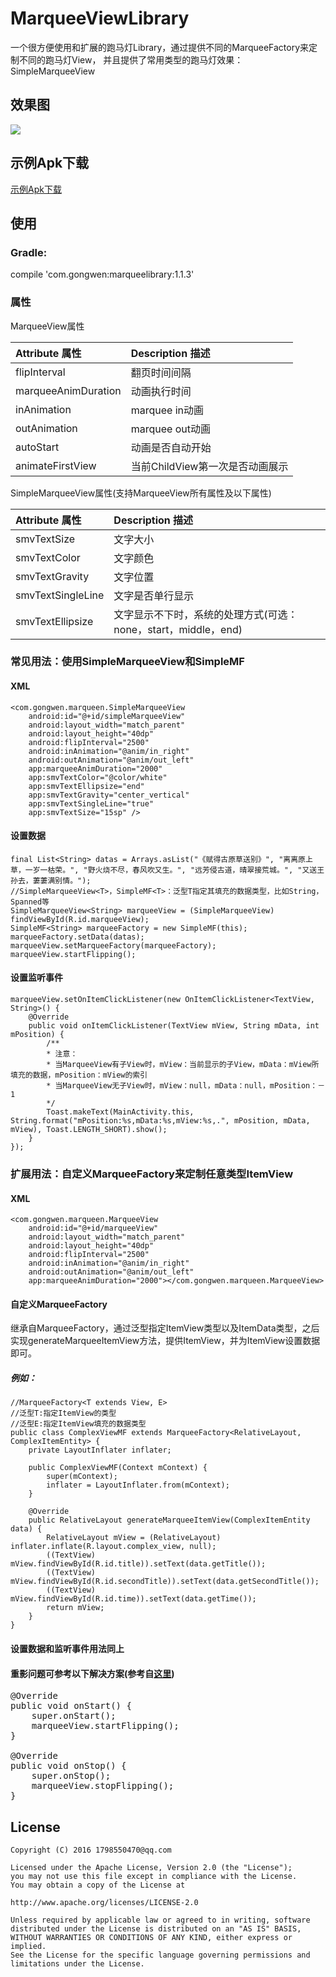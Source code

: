 # MarqueeViewLibrary
一个很方便使用和扩展的跑马灯Library，通过提供不同的MarqueeFactory来定制不同的跑马灯View，
并且提供了常用类型的跑马灯效果：SimpleMarqueeView

效果图
---

<img src="/screenshot/screen_shot.gif"/>

示例Apk下载
---
[示例Apk下载](https://github.com/gongwen/MarqueeViewLibrary/raw/master/sample-apk/app-debug-1.1.3.apk)

## 使用

### Gradle:
compile 'com.gongwen:marqueelibrary:1.1.3'

### 属性
MarqueeView属性

| Attribute 属性          | Description 描述 |
|:---				     |:---|
| flipInterval         |    翻页时间间隔       |
| marqueeAnimDuration         | 动画执行时间            |
| inAnimation         |  marquee in动画          |
| outAnimation         | marquee out动画          |
| autoStart         | 动画是否自动开始         |
| animateFirstView         | 当前ChildView第一次是否动画展示         |

SimpleMarqueeView属性(支持MarqueeView所有属性及以下属性)

| Attribute 属性          | Description 描述 |
|:---				     |:---|
| smvTextSize         |    文字大小       |
| smvTextColor         | 文字颜色            |
| smvTextGravity         |  文字位置          |
| smvTextSingleLine | 文字是否单行显示 |
| smvTextEllipsize | 文字显示不下时，系统的处理方式(可选：none，start，middle，end) |

### 常见用法：使用SimpleMarqueeView和SimpleMF

#### XML
```
<com.gongwen.marqueen.SimpleMarqueeView
    android:id="@+id/simpleMarqueeView"
    android:layout_width="match_parent"
    android:layout_height="40dp"
    android:flipInterval="2500"
    android:inAnimation="@anim/in_right"
    android:outAnimation="@anim/out_left"
    app:marqueeAnimDuration="2000"
    app:smvTextColor="@color/white"
    app:smvTextEllipsize="end"
    app:smvTextGravity="center_vertical"
    app:smvTextSingleLine="true"
    app:smvTextSize="15sp" />
```

#### 设置数据
```
final List<String> datas = Arrays.asList("《赋得古原草送别》", "离离原上草，一岁一枯荣。", "野火烧不尽，春风吹又生。", "远芳侵古道，晴翠接荒城。", "又送王孙去，萋萋满别情。");
//SimpleMarqueeView<T>，SimpleMF<T>：泛型T指定其填充的数据类型，比如String，Spanned等
SimpleMarqueeView<String> marqueeView = (SimpleMarqueeView) findViewById(R.id.marqueeView);
SimpleMF<String> marqueeFactory = new SimpleMF(this);
marqueeFactory.setData(datas);
marqueeView.setMarqueeFactory(marqueeFactory);
marqueeView.startFlipping();
```

#### 设置监听事件
```
marqueeView.setOnItemClickListener(new OnItemClickListener<TextView, String>() {
    @Override
    public void onItemClickListener(TextView mView, String mData, int mPosition) {
        /**
        * 注意：
        * 当MarqueeView有子View时，mView：当前显示的子View，mData：mView所填充的数据，mPosition：mView的索引
        * 当MarqueeView无子View时，mView：null，mData：null，mPosition：－1
        */
        Toast.makeText(MainActivity.this, String.format("mPosition:%s,mData:%s,mView:%s,.", mPosition, mData, mView), Toast.LENGTH_SHORT).show();
    }
});
```

### 扩展用法：自定义MarqueeFactory来定制任意类型ItemView

#### XML
```
<com.gongwen.marqueen.MarqueeView
    android:id="@+id/marqueeView"
    android:layout_width="match_parent"
    android:layout_height="40dp"
    android:flipInterval="2500"
    android:inAnimation="@anim/in_right"
    android:outAnimation="@anim/out_left"
    app:marqueeAnimDuration="2000"></com.gongwen.marqueen.MarqueeView>

```

#### 自定义MarqueeFactory
继承自MarqueeFactory，通过泛型指定ItemView类型以及ItemData类型，之后实现generateMarqueeItemView方法，提供ItemView，并为ItemView设置数据即可。
##### 例如：
```
//MarqueeFactory<T extends View, E>
//泛型T:指定ItemView的类型
//泛型E:指定ItemView填充的数据类型
public class ComplexViewMF extends MarqueeFactory<RelativeLayout, ComplexItemEntity> {
    private LayoutInflater inflater;

    public ComplexViewMF(Context mContext) {
        super(mContext);
        inflater = LayoutInflater.from(mContext);
    }

    @Override
    public RelativeLayout generateMarqueeItemView(ComplexItemEntity data) {
        RelativeLayout mView = (RelativeLayout) inflater.inflate(R.layout.complex_view, null);
        ((TextView) mView.findViewById(R.id.title)).setText(data.getTitle());
        ((TextView) mView.findViewById(R.id.secondTitle)).setText(data.getSecondTitle());
        ((TextView) mView.findViewById(R.id.time)).setText(data.getTime());
        return mView;
    }
}
```
#### 设置数据和监听事件用法同上

#### 重影问题可参考以下解决方案(参考自[这里](https://github.com/sfsheng0322/MarqueeView))

<pre>
@Override
public void onStart() {
    super.onStart();
    marqueeView.startFlipping();
}

@Override
public void onStop() {
    super.onStop();
    marqueeView.stopFlipping();
}
</pre>
License
--
    Copyright (C) 2016 1798550470@qq.com

    Licensed under the Apache License, Version 2.0 (the "License");
    you may not use this file except in compliance with the License.
    You may obtain a copy of the License at

    http://www.apache.org/licenses/LICENSE-2.0

    Unless required by applicable law or agreed to in writing, software
    distributed under the License is distributed on an "AS IS" BASIS,
    WITHOUT WARRANTIES OR CONDITIONS OF ANY KIND, either express or implied.
    See the License for the specific language governing permissions and
    limitations under the License.